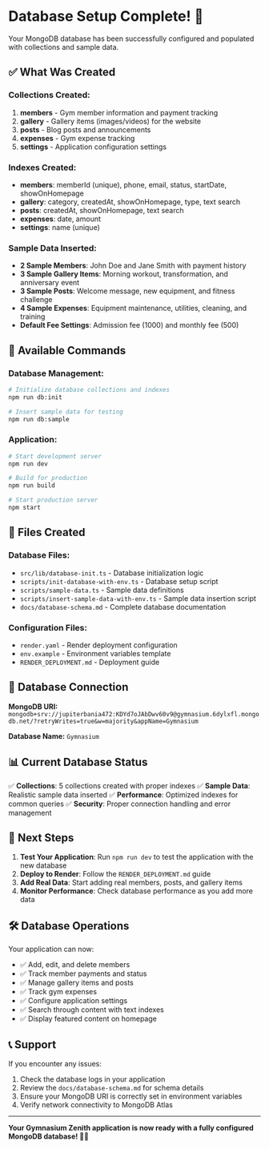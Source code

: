 # Database Setup Complete! 🎉

Your MongoDB database has been successfully configured and populated with collections and sample data.

## ✅ What Was Created

### Collections Created:
1. **members** - Gym member information and payment tracking
2. **gallery** - Gallery items (images/videos) for the website
3. **posts** - Blog posts and announcements
4. **expenses** - Gym expense tracking
5. **settings** - Application configuration settings

### Indexes Created:
- **members**: memberId (unique), phone, email, status, startDate, showOnHomepage
- **gallery**: category, createdAt, showOnHomepage, type, text search
- **posts**: createdAt, showOnHomepage, text search
- **expenses**: date, amount
- **settings**: name (unique)

### Sample Data Inserted:
- **2 Sample Members**: John Doe and Jane Smith with payment history
- **3 Sample Gallery Items**: Morning workout, transformation, and anniversary event
- **3 Sample Posts**: Welcome message, new equipment, and fitness challenge
- **4 Sample Expenses**: Equipment maintenance, utilities, cleaning, and training
- **Default Fee Settings**: Admission fee (1000) and monthly fee (500)

## 🚀 Available Commands

### Database Management:
```bash
# Initialize database collections and indexes
npm run db:init

# Insert sample data for testing
npm run db:sample
```

### Application:
```bash
# Start development server
npm run dev

# Build for production
npm run build

# Start production server
npm start
```

## 📁 Files Created

### Database Files:
- `src/lib/database-init.ts` - Database initialization logic
- `scripts/init-database-with-env.ts` - Database setup script
- `scripts/sample-data.ts` - Sample data definitions
- `scripts/insert-sample-data-with-env.ts` - Sample data insertion script
- `docs/database-schema.md` - Complete database documentation

### Configuration Files:
- `render.yaml` - Render deployment configuration
- `env.example` - Environment variables template
- `RENDER_DEPLOYMENT.md` - Deployment guide

## 🔗 Database Connection

**MongoDB URI:** `mongodb+srv://jupiterbania472:KDYd7oJAbDwv60v9@gymnasium.6dylxfl.mongodb.net/?retryWrites=true&w=majority&appName=Gymnasium`

**Database Name:** `Gymnasium`

## 📊 Current Database Status

✅ **Collections**: 5 collections created with proper indexes
✅ **Sample Data**: Realistic sample data inserted
✅ **Performance**: Optimized indexes for common queries
✅ **Security**: Proper connection handling and error management

## 🎯 Next Steps

1. **Test Your Application**: Run `npm run dev` to test the application with the new database
2. **Deploy to Render**: Follow the `RENDER_DEPLOYMENT.md` guide
3. **Add Real Data**: Start adding real members, posts, and gallery items
4. **Monitor Performance**: Check database performance as you add more data

## 🛠️ Database Operations

Your application can now:
- ✅ Add, edit, and delete members
- ✅ Track member payments and status
- ✅ Manage gallery items and posts
- ✅ Track gym expenses
- ✅ Configure application settings
- ✅ Search through content with text indexes
- ✅ Display featured content on homepage

## 📞 Support

If you encounter any issues:
1. Check the database logs in your application
2. Review the `docs/database-schema.md` for schema details
3. Ensure your MongoDB URI is correctly set in environment variables
4. Verify network connectivity to MongoDB Atlas

---

**Your Gymnasium Zenith application is now ready with a fully configured MongoDB database! 🏋️‍♂️**
